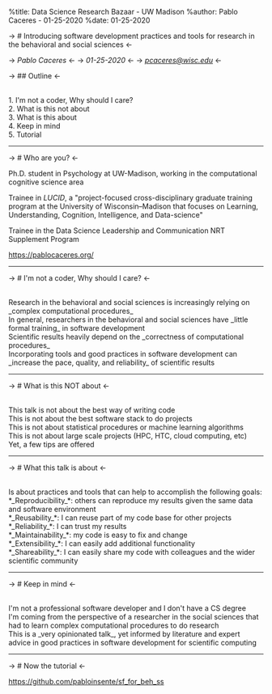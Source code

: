 %title: Data Science Research Bazaar - UW Madison
%author: Pablo Caceres - 01-25-2020
%date: 01-25-2020


-> # Introducing software development practices and tools for research in the behavioral and social sciences <-

-> *Pablo Caceres* <-
-> *01-25-2020* <-
-> *pcaceres@wisc.edu* <-


-> ## Outline <-

<br>
1. I'm not a coder, Why should I care?

<br>
2. What is this not about

<br>
3. What is this about

<br>
4. Keep in mind

<br>
5. Tutorial

***

-> # Who are you? <-

Ph.D. student in Psychology at UW-Madison, working in the computational cognitive science area

Trainee in _LUCID_, a "project-focused cross-disciplinary graduate training program at the University of Wisconsin–Madison that focuses on Learning, Understanding, Cognition, Intelligence, and Data-science"

Trainee in the Data Science Leadership and Communication NRT Supplement Program

https://pablocaceres.org/

***

-> # I'm not a coder, Why should I care? <-


<br>
Research in the behavioral and social sciences is increasingly relying on _complex computational procedures_

<br>
In general, researchers in the behavioral and social sciences have _little formal training_ in software development

<br>
Scientific results heavily depend on the _correctness of computational procedures_

<br>
Incorporating tools and good practices in software development can _increase the pace, quality, and reliability_ of scientific results

***

-> # What is this NOT about <-


<br>
This talk is not about the best way of writing code

<br>
This is not about the best software stack to do projects

<br>
This is not about statistical procedures or machine learning algorithms

<br>
This is not about large scale projects (HPC, HTC, cloud computing, etc)

<br>
Yet, a few tips are offered

***

-> # What this talk is about <-


<br>
Is about practices and tools that can help to accomplish the following goals:

<br>
*_Reproducibility_*: others can reproduce my results given the same data and software environment

<br>
*_Reusability_*: I can reuse part of my code base for other projects

<br>
*_Reliability_*: I can trust my results

<br>
*_Maintainability_*: my code is easy to fix and change

<br>
*_Extensibility_*: I can easily add additional functionality

<br>
*_Shareability_*: I can easily share my code with colleagues and the wider scientific community

***

-> # Keep in mind <-


<br>
I'm not a professional software developer and I don't have a CS degree

<br>
I'm coming from the perspective of a researcher in the social sciences that had to learn complex computational procedures to do research

<br>
This is a _very opinionated talk_, yet informed by literature and expert advice in good practices in software development for scientific computing

***

-> # Now the tutorial <-

https://github.com/pabloinsente/sf_for_beh_ss
